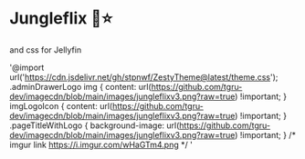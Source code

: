 # Jungleflix 🌴⭐

and css for Jellyfin

'@import url('https://cdn.jsdelivr.net/gh/stpnwf/ZestyTheme@latest/theme.css');
.adminDrawerLogo img { content: url(https://github.com/tgru-dev/imagecdn/blob/main/images/jungleflixv3.png?raw=true) !important; } imgLogoIcon { content: url(https://github.com/tgru-dev/imagecdn/blob/main/images/jungleflixv3.png?raw=true) !important; } .pageTitleWithLogo { background-image: url(https://github.com/tgru-dev/imagecdn/blob/main/images/jungleflixv3.png?raw=true) !important; } /* imgur link https://i.imgur.com/wHaGTm4.png */
'
